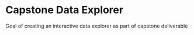 # Capstone Data Explorer 

Goal of creating an interactive data explorer as part of capstone deliverable
